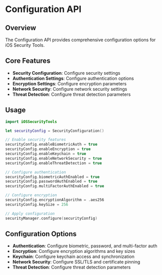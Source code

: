 # Configuration API

## Overview

The Configuration API provides comprehensive configuration options for iOS Security Tools.

## Core Features

- **Security Configuration**: Configure security settings
- **Authentication Settings**: Configure authentication options
- **Encryption Settings**: Configure encryption parameters
- **Network Security**: Configure network security settings
- **Threat Detection**: Configure threat detection parameters

## Usage

```swift
import iOSSecurityTools

let securityConfig = SecurityConfiguration()

// Enable security features
securityConfig.enableBiometricAuth = true
securityConfig.enableEncryption = true
securityConfig.enableKeychain = true
securityConfig.enableNetworkSecurity = true
securityConfig.enableThreatDetection = true

// Configure authentication
securityConfig.biometricAuthEnabled = true
securityConfig.passwordAuthEnabled = true
securityConfig.multiFactorAuthEnabled = true

// Configure encryption
securityConfig.encryptionAlgorithm = .aes256
securityConfig.keySize = 256

// Apply configuration
securityManager.configure(securityConfig)
```

## Configuration Options

- **Authentication**: Configure biometric, password, and multi-factor auth
- **Encryption**: Configure encryption algorithms and key sizes
- **Keychain**: Configure keychain access and synchronization
- **Network Security**: Configure SSL/TLS and certificate pinning
- **Threat Detection**: Configure threat detection parameters
